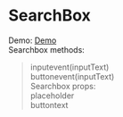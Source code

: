 # SearchBox
Demo: <a href="yutpatech.github.io/searchbox">Demo</a><br>
Searchbox methods: <br>
> inputevent(inputText)<br>
> buttonevent(inputText)<br>
Searchbox props: <br>
> placeholder <br>
> buttontext
